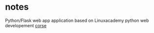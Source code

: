 # notes

Python/Flask web app application based on Linuxacademy python web developement [corse](https://www3.linuxacademy.com/devops/training/lesson/course/intro-to-python-development/name/implementing-notes-crud-creating-and-reading) 
